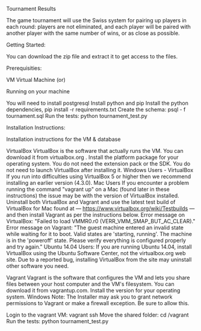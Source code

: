 Tournament Results

The game tournament will use the Swiss system for pairing up players in each round: players are not eliminated, and each player will be paired with another player with the same number of wins, or as close as possible.


Getting Started:

You can download the zip file and extract it to get access to the files.

Prerequisities:

VM Virtual Machine
 (or)
 
 Running on your machine

You will need to install postgresql
Install python and pip
Install the python dependencies, pip install -r requirements.txt
Create the schema: psql - f tournament.sql
Run the tests: python tournament_test.py

Installation Instructions:

Installation instructions for the VM & database

VirtualBox
VirtualBox is the software that actually runs the VM. You can download it from virtualbox.org . Install the platform package for your operating system.  You do not need the extension pack or the SDK. You do not need to launch VirtualBox after installing it.
Windows Users - VirtualBox
If you run into difficulties using VirtualBox 5 or higher then we recommend installing an earlier version (4.3.0).
Mac Users
If you encounter a problem running the command "vagrant up" on a Mac (found later in these instructions) the issue may be with the version of VirtualBox installed. Uninstall both VirtualBox and Vagrant and use the latest test build of VirtualBox for Mac found at — https://www.virtualbox.org/wiki/Testbuilds — and then install Vagrant as per the instructions below.
Error message on VirtualBox: "Failed to load VMMR0.r0 (VERR_VMM_SMAP_BUT_AC_CLEAR)."
Error message on Vagrant: "The guest machine entered an invalid state while waiting for it to boot. Valid states are 'starting, running'. The machine is in the 'poweroff' state. Please verify everything is configured properly and try again."
Ubuntu 14.04 Users:
If you are running Ubuntu 14.04, install VirtualBox using the Ubuntu Software Center, not the virtualbox.org web site. Due to a reported bug, installing VirtualBox from the site may uninstall other software you need.

Vagrant
Vagrant is the software that configures the VM and lets you share files between your host computer and the VM's filesystem.  You can download it from vagrantup.com. Install the version for your operating system.
Windows Note: The Installer may ask you to grant network permissions to Vagrant or make a firewall exception. Be sure to allow this.

Login to the vagrant VM: vagrant ssh
Move the shared folder: cd /vagrant
Run the tests: python tournament_test.py




